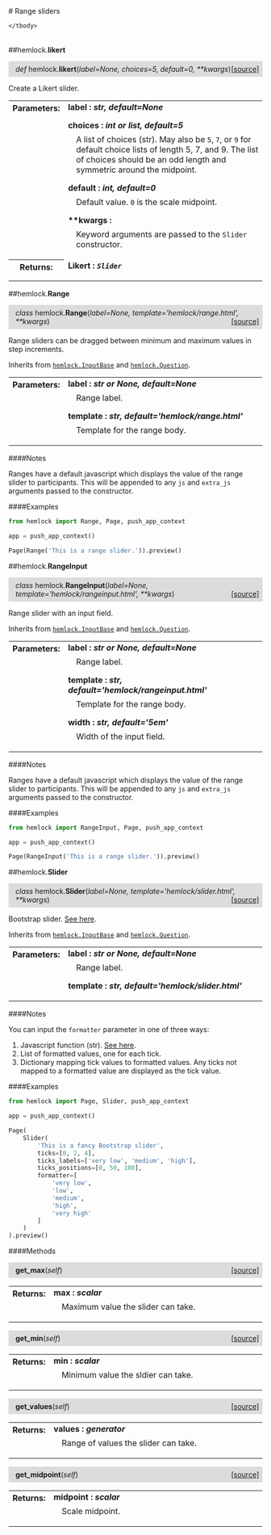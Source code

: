 <script src="https://cdn.mathjax.org/mathjax/latest/MathJax.js?config=TeX-AMS-MML_HTMLorMML" type="text/javascript"></script>

<link rel="stylesheet" href="https://assets.readthedocs.org/static/css/readthedocs-doc-embed.css" type="text/css" />

<style>
    a.src-href {
        float: right;
    }
    p.attr {
        margin-top: 0.5em;
        margin-left: 1em;
    }
    p.func-header {
        background-color: gainsboro;
        border-radius: 0.1em;
        padding: 0.5em;
        padding-left: 1em;
    }
    table.field-table {
        border-radius: 0.1em
    }
</style># Range sliders

<table class="docutils field-list field-table" frame="void" rules="none">
    <col class="field-name" />
    <col class="field-body" />
    <tbody valign="top">
        
    </tbody>
</table>



##hemlock.**likert**

<p class="func-header">
    <i>def</i> hemlock.<b>likert</b>(<i>label=None, choices=5, default=0, **kwargs</i>) <a class="src-href" target="_blank" href="https://github.com/dsbowen/hemlock/blob/master/hemlock/qpolymorphs/range.py#L43">[source]</a>
</p>

Create a Likert slider.

<table class="docutils field-list field-table" frame="void" rules="none">
    <col class="field-name" />
    <col class="field-body" />
    <tbody valign="top">
        <tr class="field">
    <th class="field-name"><b>Parameters:</b></td>
    <td class="field-body" width="100%"><b>label : <i>str, default=None</i></b>
<p class="attr">
    
</p>
<b>choices : <i>int or list, default=5</i></b>
<p class="attr">
    A list of choices (str). May also be <code>5</code>, <code>7</code>, or <code>9</code> for default choice lists of length 5, 7, and 9. The list of choices should be an odd length and symmetric around the midpoint.
</p>
<b>default : <i>int, default=0</i></b>
<p class="attr">
    Default value. <code>0</code> is the scale midpoint.
</p>
<b>**kwargs : <i></i></b>
<p class="attr">
    Keyword arguments are passed to the <code>Slider</code> constructor.
</p></td>
</tr>
<tr class="field">
    <th class="field-name"><b>Returns:</b></td>
    <td class="field-body" width="100%"><b>Likert : <i><code>Slider</code></i></b>
<p class="attr">
    
</p></td>
</tr>
    </tbody>
</table>



##hemlock.**Range**

<p class="func-header">
    <i>class</i> hemlock.<b>Range</b>(<i>label=None, template='hemlock/range.html', **kwargs</i>) <a class="src-href" target="_blank" href="https://github.com/dsbowen/hemlock/blob/master/hemlock/qpolymorphs/range.py#L99">[source]</a>
</p>

Range sliders can be dragged between minimum and maximum values in step
increments.

Inherits from [`hemlock.InputBase`](bases.md) and
[`hemlock.Question`](../models/question.md).

<table class="docutils field-list field-table" frame="void" rules="none">
    <col class="field-name" />
    <col class="field-body" />
    <tbody valign="top">
        <tr class="field">
    <th class="field-name"><b>Parameters:</b></td>
    <td class="field-body" width="100%"><b>label : <i>str or None, default=None</i></b>
<p class="attr">
    Range label.
</p>
<b>template : <i>str, default='hemlock/range.html'</i></b>
<p class="attr">
    Template for the range body.
</p></td>
</tr>
    </tbody>
</table>

####Notes

Ranges have a default javascript which displays the value of the range
slider to participants. This will be appended to any `js` and `extra_js`
arguments passed to the constructor.

####Examples

```python
from hemlock import Range, Page, push_app_context

app = push_app_context()

Page(Range('This is a range slider.')).preview()
```



##hemlock.**RangeInput**

<p class="func-header">
    <i>class</i> hemlock.<b>RangeInput</b>(<i>label=None, template='hemlock/rangeinput.html', **kwargs</i>) <a class="src-href" target="_blank" href="https://github.com/dsbowen/hemlock/blob/master/hemlock/qpolymorphs/range.py#L147">[source]</a>
</p>

Range slider with an input field.

Inherits from [`hemlock.InputBase`](bases.md) and
[`hemlock.Question`](../models/question.md).

<table class="docutils field-list field-table" frame="void" rules="none">
    <col class="field-name" />
    <col class="field-body" />
    <tbody valign="top">
        <tr class="field">
    <th class="field-name"><b>Parameters:</b></td>
    <td class="field-body" width="100%"><b>label : <i>str or None, default=None</i></b>
<p class="attr">
    Range label.
</p>
<b>template : <i>str, default='hemlock/rangeinput.html'</i></b>
<p class="attr">
    Template for the range body.
</p>
<b>width : <i>str, default='5em'</i></b>
<p class="attr">
    Width of the input field.
</p></td>
</tr>
    </tbody>
</table>

####Notes

Ranges have a default javascript which displays the value of the range
slider to participants. This will be appended to any `js` and `extra_js`
arguments passed to the constructor.

####Examples

```python
from hemlock import RangeInput, Page, push_app_context

app = push_app_context()

Page(RangeInput('This is a range slider.')).preview()
```



##hemlock.**Slider**

<p class="func-header">
    <i>class</i> hemlock.<b>Slider</b>(<i>label=None, template='hemlock/slider.html', **kwargs</i>) <a class="src-href" target="_blank" href="https://github.com/dsbowen/hemlock/blob/master/hemlock/qpolymorphs/range.py#L195">[source]</a>
</p>

Bootstrap slider.
<a href="https://github.com/seiyria/bootstrap-slider" target="_blank">See here</a>.

Inherits from [`hemlock.InputBase`](bases.md) and
[`hemlock.Question`](../models/question.md).

<table class="docutils field-list field-table" frame="void" rules="none">
    <col class="field-name" />
    <col class="field-body" />
    <tbody valign="top">
        <tr class="field">
    <th class="field-name"><b>Parameters:</b></td>
    <td class="field-body" width="100%"><b>label : <i>str or None, default=None</i></b>
<p class="attr">
    Range label.
</p>
<b>template : <i>str, default='hemlock/slider.html'</i></b>
<p class="attr">
    
</p></td>
</tr>
    </tbody>
</table>

####Notes

You can input the `formatter` parameter in one of three ways:

1. Javascript function (str). <a href="https://seiyria.com/bootstrap-slider/#example-1" target="_blank">See here</a>.
2. List of formatted values, one for each tick.
3. Dictionary mapping tick values to formatted values. Any ticks not mapped to a formatted value are displayed as the tick value.

####Examples

```python
from hemlock import Page, Slider, push_app_context

app = push_app_context()

Page(
    Slider(
        'This is a fancy Bootstrap slider',
        ticks=[0, 2, 4],
        ticks_labels=['very low', 'medium', 'high'],
        ticks_positions=[0, 50, 100],
        formatter=[
            'very low',
            'low',
            'medium',
            'high',
            'very high'
        ]
    )
).preview()
```

####Methods



<p class="func-header">
    <i></i> <b>get_max</b>(<i>self</i>) <a class="src-href" target="_blank" href="https://github.com/dsbowen/hemlock/blob/master/hemlock/qpolymorphs/range.py#L276">[source]</a>
</p>



<table class="docutils field-list field-table" frame="void" rules="none">
    <col class="field-name" />
    <col class="field-body" />
    <tbody valign="top">
        <tr class="field">
    <th class="field-name"><b>Returns:</b></td>
    <td class="field-body" width="100%"><b>max : <i>scalar</i></b>
<p class="attr">
    Maximum value the slider can take.
</p></td>
</tr>
    </tbody>
</table>





<p class="func-header">
    <i></i> <b>get_min</b>(<i>self</i>) <a class="src-href" target="_blank" href="https://github.com/dsbowen/hemlock/blob/master/hemlock/qpolymorphs/range.py#L287">[source]</a>
</p>



<table class="docutils field-list field-table" frame="void" rules="none">
    <col class="field-name" />
    <col class="field-body" />
    <tbody valign="top">
        <tr class="field">
    <th class="field-name"><b>Returns:</b></td>
    <td class="field-body" width="100%"><b>min : <i>scalar</i></b>
<p class="attr">
    Minimum value the sldier can take.
</p></td>
</tr>
    </tbody>
</table>





<p class="func-header">
    <i></i> <b>get_values</b>(<i>self</i>) <a class="src-href" target="_blank" href="https://github.com/dsbowen/hemlock/blob/master/hemlock/qpolymorphs/range.py#L298">[source]</a>
</p>



<table class="docutils field-list field-table" frame="void" rules="none">
    <col class="field-name" />
    <col class="field-body" />
    <tbody valign="top">
        <tr class="field">
    <th class="field-name"><b>Returns:</b></td>
    <td class="field-body" width="100%"><b>values : <i>generator</i></b>
<p class="attr">
    Range of values the slider can take.
</p></td>
</tr>
    </tbody>
</table>





<p class="func-header">
    <i></i> <b>get_midpoint</b>(<i>self</i>) <a class="src-href" target="_blank" href="https://github.com/dsbowen/hemlock/blob/master/hemlock/qpolymorphs/range.py#L308">[source]</a>
</p>



<table class="docutils field-list field-table" frame="void" rules="none">
    <col class="field-name" />
    <col class="field-body" />
    <tbody valign="top">
        <tr class="field">
    <th class="field-name"><b>Returns:</b></td>
    <td class="field-body" width="100%"><b>midpoint : <i>scalar</i></b>
<p class="attr">
    Scale midpoint.
</p></td>
</tr>
    </tbody>
</table>

